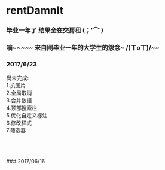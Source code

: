 # rentDamnIt

### 毕业一年了 结果全在交房租 (；′⌒`)

### 嘀~~~~~ 来自刚毕业一年的大学生的怨念~ /(ㄒoㄒ)/~~ 

### 2017/6/23

尚未完成: <br>
1.扒图片 <br>
2.全局取消 <br>
3.合并数据 <br>
4.顶部搜索栏 <br>
5.优化自定义标注 <br>
6.修改样式 <br>
7.筛选器 <br>


<br>
<br>
<br>
### 2017/06/16



<br>
<br>
<br>
